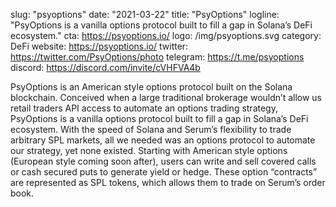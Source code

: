 slug: "psyoptions"
date: "2021-03-22"
title: "PsyOptions"
logline: "PsyOptions is a vanilla options protocol built to fill a gap in Solana’s DeFi ecosystem."
cta: https://psyoptions.io/
logo: /img/psyoptions.svg
category: DeFi
website: https://psyoptions.io/
twitter: https://twitter.com/PsyOptions/photo
telegram: https://t.me/psyoptions
discord: https://discord.com/invite/cVHFVA4b

PsyOptions is an American style options protocol built on the Solana blockchain. Conceived when a large traditional brokerage wouldn’t allow us retail traders API access to automate an options trading strategy, PsyOptions is a vanilla options protocol built to fill a gap in Solana’s DeFi ecosystem. With the speed of Solana and Serum’s flexibility to trade arbitrary SPL markets, all we needed was an options protocol to automate our strategy, yet none existed. Starting with American style options (European style coming soon after), users can write and sell covered calls or cash secured puts to generate yield or hedge. These option “contracts” are represented as SPL tokens, which allows them to trade on Serum’s order book.
